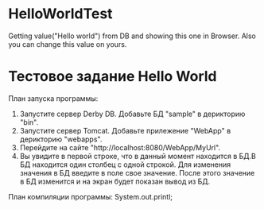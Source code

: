 # HelloWorldTest
Getting value("Hello world") from DB and showing this one in Browser. Also you can change this value on yours.

# Тестовое задание Hello World
План запуска программы:
1. Запустите сервер Derby DB. Добавьте БД "sample" в дерикторию "bin".
2. Запустите сервер Tomcat. Добавьте прилежение "WebApp" в дерикторию "webapps".
3. Перейдите на сайте "http://localhost:8080/WebApp/MyUrl".
4. Вы увидите в первой строке, что в данный момент находится в БД.В БД находится один столбец с одной строкой. Для изменения значения в БД введите в поле свое значение. После этого значение в БД изменится и на экран будет показан вывод из БД.

План компиляции программы:
  System.out.printl;
